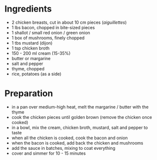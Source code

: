 # Ingredients

- 2 chicken breasts, cut in about 10 cm pieces (*aiguillettes*)
- 1 lbs bacon, chopped in bite-sized pieces
- 1 shallot / small red onion / green onion
- 1 box of mushrooms, finely chopped
- 1 tbs mustard (dijon)
- 1 tsp chicken broth
- 150 - 200 ml cream (15-35%)
- butter or margarine
- salt and pepper
- thyme, chopped
- rice, potatoes (as a side)

# Preparation

- in a pan over medium-high heat, melt the margarine / butter with the thyme
- cook the chicken pieces until golden brown
	(remove the chicken once cooked)
- in a bowl, mix the cream, chicken broth, mustard, salt and pepper to taste
- when all the chicken is cooked, cook the bacon and onion
- when the bacon is cooked, add back the chicken and mushrooms
- add the sauce in batches, mixing to coat everything
- cover and simmer for 10 - 15 minutes


